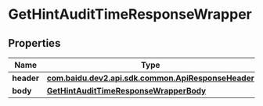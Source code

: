 

# GetHintAuditTimeResponseWrapper


## Properties

Name | Type | Description | Notes
------------ | ------------- | ------------- | -------------
**header** | [**com.baidu.dev2.api.sdk.common.ApiResponseHeader**](com.baidu.dev2.api.sdk.common.ApiResponseHeader.md) |  |  [optional]
**body** | [**GetHintAuditTimeResponseWrapperBody**](GetHintAuditTimeResponseWrapperBody.md) |  |  [optional]



